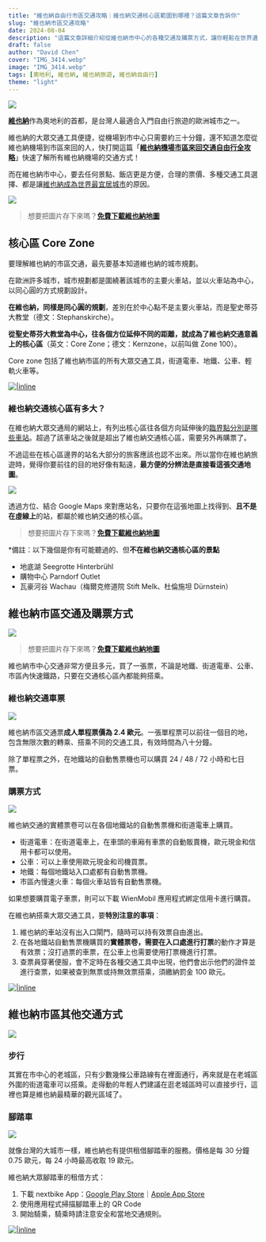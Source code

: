 ```yaml
---
title: "維也納自由行市區交通攻略｜維也納交通核心區範圍到哪裡？這篇文章告訴你"
slug: "維也納市區交通攻略"
date: 2024-08-04
description: "這篇文章詳細介紹從維也納市中心的各種交通及購票方式，讓你輕鬆在世界遺產中探索走跳！"
draft: false
author: "David Chen"
cover: "IMG_3414.webp"
image: "IMG_3414.webp"
tags: [奧地利, 維也納, 維也納旅遊, 維也納自由行]
theme: "light"
---
```


![](IMG_3414.webp)

[**維也納**](https://exittaiwan.com/posts/%E7%B6%AD%E4%B9%9F%E7%B4%8D%E8%87%AA%E7%94%B1%E8%A1%8C%E6%97%85%E9%81%8A%E5%85%A8%E6%94%BB%E7%95%A5/)作為奧地利的首都，是台灣人最適合入門自由行旅遊的歐洲城市之一。

維也納的大眾交通工具便捷，從機場到市中心只需要約三十分鐘，還不知道怎麼從維也納機場到市區來回的人，快打開這篇「**[維也納機場市區來回交通自由行全攻略](https://exittaiwan.com/posts/%E7%B6%AD%E4%B9%9F%E7%B4%8D%E6%A9%9F%E5%A0%B4%E5%88%B0%E5%B8%82%E5%8D%80%E4%BA%A4%E9%80%9A%E5%85%A8%E6%94%BB%E7%95%A5/)**」快速了解所有維也納機場的交通方式！

而在維也納市中心，要去任何景點、飯店更是方便，合理的票價、多種交通工具選擇、都是讓[維也納成為世界最宜居城市](https://www.economist.com/graphic-detail/2024/06/26/the-worlds-most-liveable-cities-in-2024)的原因。

![](wien.webp)

> 想要把圖片存下來嗎？[**免費下載維也納地圖**](https://exittaiwan.gumroad.com/l/wien)

## 核心區 Core Zone

要理解維也納的市區交通，最先要基本知道維也納的城市規劃。

在歐洲許多城市，城市規劃都是圍繞著該城市的主要火車站，並以火車站為中心，以同心圓的方式規劃設計。

**在維也納，同樣是同心圓的規劃**，差別在於中心點不是主要火車站，而是聖史蒂芬大教堂（德文：Stephanskirche）。

**從聖史蒂芬大教堂為中心，往各個方位延伸不同的距離，就成為了維也納交通意義上的核心區**（英文：Core Zone；德文：Kernzone，以前叫做 Zone 100）。

Core zone 包括了維也納市區的所有大眾交通工具，街道電車、地鐵、公車、輕軌火車等。

[![|inline](hotel-banner.webp)](https://l.exittaiwan.com/book-a-hotel)

### 維也納交通核心區有多大？

在維也納大眾交通局的網站上，有列出核心區往各個方向延伸後的[臨界點分別是哪些車站](https://www.wienerlinien.at/web/wl-en/tickets/core-zone-of-vienna)。超過了該車站之後就是超出了維也納交通核心區，需要另外再購票了。

不過這些在核心區邊界的站名大部分的旅客應該也認不出來。所以當你在維也納旅遊時，覺得你要前往的目的地好像有點遠，**最方便的分辨法是直接看這張交通地圖**。

![](u-bahn.webp)

透過方位、結合 Google Maps 來對應站名，只要你在這張地圖上找得到、**且不是在虛線上**的站，都屬於維也納交通的核心區。

> 想要把圖片存下來嗎？[**免費下載維也納地圖**](https://exittaiwan.gumroad.com/l/wien)

*備註：以下幾個是你有可能聽過的、但**不在維也納交通核心區的景點**

- 地底湖 Seegrotte Hinterbrühl
- 購物中心 Parndorf Outlet
- 瓦豪河谷 Wachau（梅爾克修道院 Stift Melk、杜倫施坦 Dürnstein）

## 維也納市區交通及購票方式

![](gesamtnetzplan-wiener-linien.webp)

> 想要把圖片存下來嗎？[**免費下載維也納地圖**](https://exittaiwan.gumroad.com/l/wien)

維也納市中心交通非常方便且多元，買了一張票，不論是地鐵、街道電車、公車、市區內快速鐵路，只要在交通核心區內都能夠搭乘。

### 維也納交通車票

![](IMG_8813.webp)

維也納市區交通票**成人單程票價為 2.4 歐元**。一張單程票可以前往一個目的地，包含無限次數的轉乘、搭乘不同的交通工具，有效時間為八十分鐘。

除了單程票之外，在地鐵站的自動售票機也可以購買 24 / 48 / 72 小時和七日票。

### 購票方式

![](IMG_8815.webp)

維也納交通的實體票卷可以在各個地鐵站的自動售票機和街道電車上購買。

- 街道電車：在街道電車上，在車頭的車廂有車票的自動販賣機，歐元現金和信用卡都可以使用。
- 公車：可以上車使用歐元現金和司機買票。
- 地鐵：每個地鐵站入口處都有自動售票機。
- 市區內慢速火車：每個火車站皆有自動售票機。

如果想要購買電子車票，則可以下載 WienMobil 應用程式綁定信用卡進行購買。

在維也納搭乘大眾交通工具，要**特別注意的事項**：

1. 維也納的車站沒有出入口閘門，隨時可以持有效票自由進出。
2. 在各地鐵站自動售票機購買的**實體票卷，需要在入口處進行打票**的動作才算是有效票；沒打過票的車票，在公車上也需要使用打票機進行打票。
3. 查票員穿著便服，會不定時在各種交通工具中出現，他們會出示他們的證件並進行查票，如果被查到無票或持無效票搭乘，須繳納罰金 100 歐元。

[![|inline](hotel-banner.webp)](https://l.exittaiwan.com/book-a-hotel)

## 維也納市區其他交通方式

![](IMG_3417.webp)

### 步行

其實在市中心的老城區，只有少數幾條公車路線有在裡面通行，再來就是在老城區外圍的街道電車可以搭乘。走得動的年輕人們建議在逛老城區時可以直接步行，這裡也算是維也納最精華的觀光區域了。

### 腳踏車

![](nextbike.webp)

就像台灣的大城市一樣，維也納也有提供租借腳踏車的服務。價格是每 30 分鐘 0.75 歐元，每 24 小時最高收取 19 歐元。

維也納大眾腳踏車的租借方式：
1. 下載 nextbike App：[Google Play Store](https://play.google.com/store/apps/details?id=de.nextbike&gl=AT)｜[Apple App Store](https://apps.apple.com/at/app/nextbike/id504288371)
2. 使用應用程式掃描腳踏車上的 QR Code
3. 開始騎乘，騎乘時請注意安全和當地交通規則。

[![|inline](hotel-banner.webp)](https://l.exittaiwan.com/book-a-hotel)